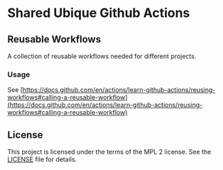# Shared Ubique Github Actions

## Reusable Workflows

A collection of reusable workflows needed for different projects. 

### Usage

See [https://docs.github.com/en/actions/learn-github-actions/reusing-workflows#calling-a-reusable-workflow](https://docs.github.com/en/actions/learn-github-actions/reusing-workflows#calling-a-reusable-workflow)

## License

This project is licensed under the terms of the MPL 2 license. See the [LICENSE](LICENSE) file for details.